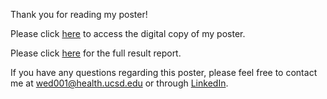 Thank you for reading my poster!

Please click [here](../main/ISPOR_2024_Poster_FINAL.pdf) to access the digital copy of my poster.

Please click [here](../main/Full_Result_Report.pdf) for the full result report.


If you have any questions regarding this poster, please feel free to contact me at wed001@health.ucsd.edu or through [LinkedIn](https://www.linkedin.com/in/ariel-dong/).
